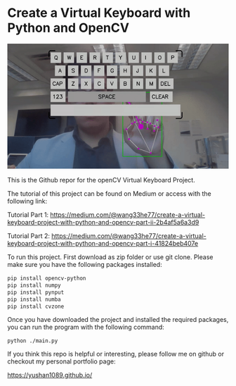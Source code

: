 # Create a Virtual Keyboard with Python and OpenCV

![Demo recording of the Virtual Keyboard](./images/demo.gif)

This is the Github repor for the openCV Virtual Keyboard Project.

The tutorial of this project can be found on Medium or access with the following link:

Tutorial Part 1:
https://medium.com/@wang33he77/create-a-virtual-keyboard-project-with-python-and-opencv-part-ii-2b4af5a6a3d9

Tutorial Part 2:
https://medium.com/@wang33he77/create-a-virtual-keyboard-project-with-python-and-opencv-part-i-41824beb407e

To run this project. First download as zip folder or use git clone.
Please make sure you have the following packages installed:

```{python}
pip install opencv-python
pip install numpy
pip install pynput
pip install numba
pip install cvzone
```

Once you have downloaded the project and installed the required packages, you
can run the program with the following command:

```{python}
python ./main.py
```

If you think this repo is helpful or interesting, please follow me on github or checkout my personal portfolio page:

https://yushan1089.github.io/